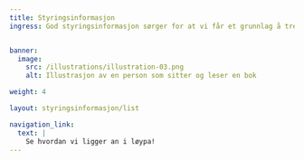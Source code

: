 ```yaml
---
title: Styringsinformasjon
ingress: God styringsinformasjon sørger for at vi får et grunnlag å treffe beslutninger på -at vi tar informerte valg, trekker i samme retning og når målene på en effektiv måte. Målrettet resultatoppfølging forutsetter at vi kjenner tilstanden til avdelingen, og følger opp ved å gjøre tiltak/forbedringer som er nødvendige. Nedenfor -status, statistikk og rapporteringer fra avdelingen. Og en oversikt over styringsstrukturen i avdelingen: - beslutningsvei (eskalering), ulike laug og fora som vi har.


banner:
  image:
    src: /illustrations/illustration-03.png
    alt: Illustrasjon av en person som sitter og leser en bok

weight: 4

layout: styringsinformasjon/list

navigation_link:
  text: |
    Se hvordan vi ligger an i løypa!
---
```

